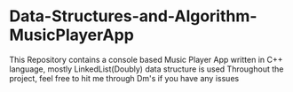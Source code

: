 # Data-Structures-and-Algorithm-MusicPlayerApp
This Repository contains a console based Music Player App written in C++ language, mostly LinkedList(Doubly) data structure is used Throughout the project, feel free to hit me through Dm's if you have any issues
